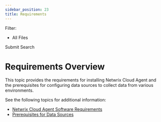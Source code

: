 ```yaml
---
sidebar_position: 23
title: Requirements
---
```


Filter: 

* All Files

Submit Search

# Requirements Overview

This topic provides the requirements for installing Netwrix Cloud Agent and the prerequisites for configuring data sources to collect data from various environments.

See the following topics for additional information:

* [Netwrix Cloud Agent Software Requirements](CloudAgentRequirements "Agent Software Requirements")
* [Prerequisites for Data Sources](PrerequisitesForDataSources "Prerequisites for Data Sources")